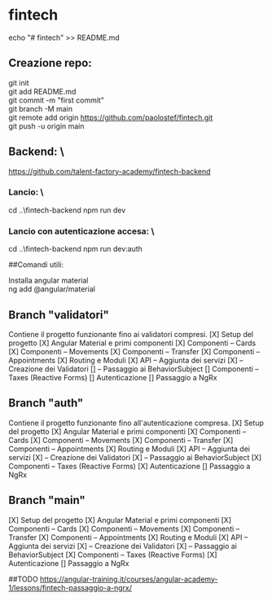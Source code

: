 # fintech
echo "# fintech" >> README.md

## Creazione repo:
git init \
git add README.md \
git commit -m "first commit" \
git branch -M main \
git remote add origin https://github.com/paolostef/fintech.git \
git push -u origin main 

## Backend: \
https://github.com/talent-factory-academy/fintech-backend 

### Lancio: \
cd ..\fintech-backend
npm run dev
### Lancio con autenticazione accesa: \
cd ..\fintech-backend
npm run dev:auth

##Comandi utili:

Installa angular material \
ng add @angular/material


## Branch "validatori"
Contiene il progetto funzionante fino ai validatori compresi.
[X] Setup del progetto
[X] Angular Material e primi componenti
[X] Componenti – Cards
[X] Componenti – Movements
[X] Componenti – Transfer
[X] Componenti – Appointments
[X] Routing e Moduli
[X] API – Aggiunta dei servizi
[X] – Creazione dei Validatori
[] – Passaggio ai BehaviorSubject
[] Componenti – Taxes (Reactive Forms)
[] Autenticazione
[] Passaggio a NgRx

## Branch "auth"
Contiene il progetto funzionante fino all'autenticazione compresa.
[X] Setup del progetto
[X] Angular Material e primi componenti
[X] Componenti – Cards
[X] Componenti – Movements
[X] Componenti – Transfer
[X] Componenti – Appointments
[X] Routing e Moduli
[X] API – Aggiunta dei servizi
[X] – Creazione dei Validatori
[X] – Passaggio ai BehaviorSubject
[X] Componenti – Taxes (Reactive Forms)
[X] Autenticazione
[] Passaggio a NgRx


## Branch "main"
[X] Setup del progetto
[X] Angular Material e primi componenti
[X] Componenti – Cards
[X] Componenti – Movements
[X] Componenti – Transfer
[X] Componenti – Appointments
[X] Routing e Moduli
[X] API – Aggiunta dei servizi
[X] – Creazione dei Validatori
[X] – Passaggio ai BehaviorSubject
[X] Componenti – Taxes (Reactive Forms)
[X] Autenticazione
[] Passaggio a NgRx

##TODO
https://angular-training.it/courses/angular-academy-1/lessons/fintech-passaggio-a-ngrx/
